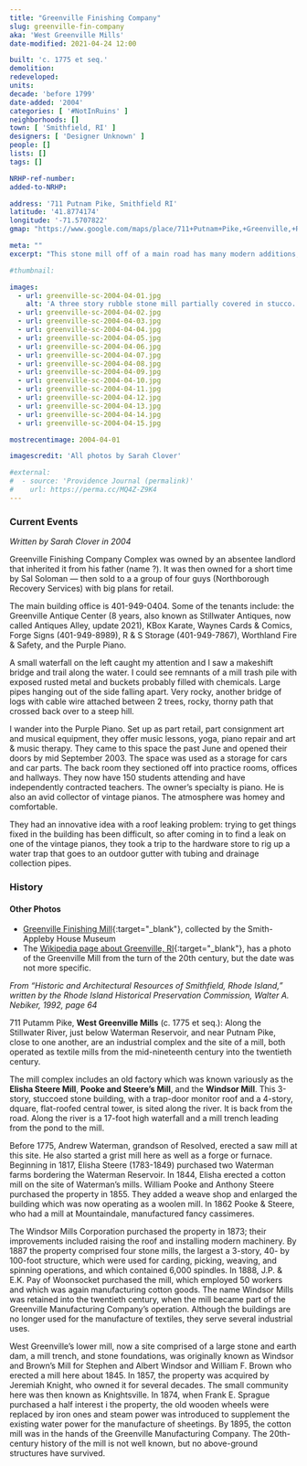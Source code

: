 ```yaml
---
title: "Greenville Finishing Company"
slug: greenville-fin-company
aka: 'West Greenville Mills'
date-modified: 2021-04-24 12:00

built: 'c. 1775 et seq.'
demolition: 
redeveloped: 
units:
decade: 'before 1799'
date-added: '2004'
categories: [ '#NotInRuins' ]
neighborhoods: []
town: [ 'Smithfield, RI' ]
designers: [ 'Designer Unknown' ]
people: []
lists: []
tags: []

NRHP-ref-number:
added-to-NRHP:

address: '711 Putnam Pike, Smithfield RI'
latitude: '41.8774174'
longitude: '-71.5707822'
gmap: "https://www.google.com/maps/place/711+Putnam+Pike,+Greenville,+RI+02828/@41.8774174,-71.5707822,17z/data=!3m1!4b1!4m5!3m4!1s0x89e44763a7f58d2d:0xb420f607f76090a3!8m2!3d41.8774174!4d-71.5685935"

meta: ""
excerpt: "This stone mill off of a main road has many modern additions, like vinyl siding and brick warehouses, but its roots go back to 1775"

#thumbnail: 

images:
  - url: greenville-sc-2004-04-01.jpg
    alt: 'A three story rubble stone mill partially covered in stucco. The monitor roof has been covered over by wooden clapboard siding as well as the top floor of the four story, square, central stair tower. Newer additions to the mill include a red brick pier and spandrel style mill off the southern side and a expansive one-story red brick addition off the western side towards the main road. A tall, thin yellow brick chimney comes off the back with “Greenville Fin Co.” written onto its length in red brick.'
  - url: greenville-sc-2004-04-02.jpg
  - url: greenville-sc-2004-04-03.jpg
  - url: greenville-sc-2004-04-04.jpg
  - url: greenville-sc-2004-04-05.jpg
  - url: greenville-sc-2004-04-06.jpg
  - url: greenville-sc-2004-04-07.jpg
  - url: greenville-sc-2004-04-08.jpg
  - url: greenville-sc-2004-04-09.jpg
  - url: greenville-sc-2004-04-10.jpg
  - url: greenville-sc-2004-04-11.jpg
  - url: greenville-sc-2004-04-12.jpg
  - url: greenville-sc-2004-04-13.jpg
  - url: greenville-sc-2004-04-14.jpg
  - url: greenville-sc-2004-04-15.jpg

mostrecentimage: 2004-04-01

imagescredit: 'All photos by Sarah Clover'

#external:
#  - source: 'Providence Journal (permalink)'
#    url: https://perma.cc/MQ4Z-Z9K4
---
```


### Current Events

_Written by Sarah Clover in 2004_

Greenville Finishing Company Complex was owned by an absentee landlord that inherited it from his father (name ?). It was then owned for a short time by Sal Soloman — then sold to a a group of four guys (Northborough Recovery Services) with big plans for retail.

The main building office is 401-949-0404. Some of the tenants include: the Greenville Antique Center (8 years, also known as Stillwater Antiques, now called Antiques Alley, update 2021), KBox Karate, Waynes Cards & Comics, Forge Signs (401-949-8989), R & S Storage (401-949-7867), Worthland Fire & Safety, and the Purple Piano.

A small waterfall on the left caught my attention and I saw a makeshift bridge and trail along the water. I could see remnants of a mill trash pile with exposed rusted metal and buckets probably filled with chemicals. Large pipes hanging out of the side falling apart. Very rocky, another bridge of logs with cable wire attached between 2 trees, rocky, thorny path that crossed back over to a steep hill.

I wander into the Purple Piano. Set up as part retail, part consignment art and musical equipment, they offer music lessons, yoga, piano repair and art & music therapy. They came to this space the past June and opened their doors by mid September 2003. The space was used as a storage for cars and car parts. The back room they sectioned off into practice rooms, offices and hallways. They now have 150 students attending and have independently contracted teachers. The owner’s specialty is piano. He is also an avid collector of vintage pianos. The atmosphere was homey and comfortable.

They had an innovative idea with a roof leaking problem: trying to get things fixed in the building has been difficult, so after coming in to find a leak on one of the vintage pianos, they took a trip to the hardware store to rig up a water trap that goes to an outdoor gutter with tubing and drainage collection pipes.


### History

#### Other Photos 

+ [Greenville Finishing Mill](//www.flickr.com/photos/93282315@N05/albums/72157644575919441){:target="_blank"}, collected by the Smith-Appleby House Museum
+ The [Wikipedia page about Greenville, RI](//en.wikipedia.org/wiki/Greenville,_Rhode_Island){:target="_blank"}, has a photo of the Greenville Mill from the turn of the 20th century, but the date was not more specific.


_From “Historic and Architectural Resources of Smithfield, Rhode Island,” written by the Rhode Island Historical Preservation Commission, Walter A. Nebiker, 1992, page 64_

711 Putamm Pike, **West Greenville Mills** (c. 1775 et seq.): Along the Stillwater River, just below Waterman Reservoir, and near Putnam Pike, close to one another, are an industrial complex and the site of a mill, both operated as textile mills from the mid-nineteenth century into the twentieth century. 

The mill complex includes an old factory which was known variously as the **Elisha Steere Mill**, **Pooke and Steere’s Mill**, and the **Windsor Mill**. This 3-story, stuccoed stone building, with a trap-door monitor roof and a 4-story, dquare, flat-roofed central tower, is sited along the river. It is back from the road. Along the river is a 17-foot high waterfall and a mill trench leading from the pond to the mill. 

Before 1775, Andrew Waterman, grandson of Resolved, erected a saw mill at this site. He also started a grist mill here as well as a forge or furnace. Beginning in 1817, Elisha Steere (1783-1849) purchased two Waterman farms bordering the Waterman Reservoir. In 1844, Elisha erected a cotton mill on the site of Waterman’s mills. William Pooke and Anthony Steere purchased the property in 1855. They added a weave shop and enlarged the building which was now operating as a woolen mill. In 1862 Pooke & Steere, who had a mill at Mountaindale, manufactured fancy cassimeres. 

The Windsor Mills Corporation purchased the property in 1873; their improvements included raising the roof and installing modern machinery. By 1887 the property comprised four stone mills, the largest a 3-story, 40- by 100-foot structure, which were used for carding, picking, weaving, and spinning operations, and which contained 6,000 spindles. In 1888, J.P. & E.K. Pay of Woonsocket purchased the mill, which employed 50 workers and which was again manufacturing cotton goods. The name Windsor Mills was retained into the twentieth century, when the mill became part of the Greenville Manufacturing Company’s operation. Although the buildings are no longer used for the manufacture of textiles, they serve several industrial uses. 

West Greenville’s lower mill, now a site comprised of a large stone and earth dam, a mill trench, and stone foundations, was originally known as Windsor and Brown’s Mill for Stephen and Albert Windsor and William F. Brown who erected a mill here about 1845. In 1857, the property was acquired by Jeremiah Knight, who owned it for several decades. The small community here was then known as Knightsville. In 1874, when Frank E. Sprague purchased a half interest i the property, the old wooden wheels were replaced by iron ones and steam power was introduced to supplement the existing water power for the manufacture of sheetings. By 1895, the cotton mill was in the hands of the Greenville Manufacturing Company. The 20th-century history of the mill is not well known, but no above-ground structures have survived. 
